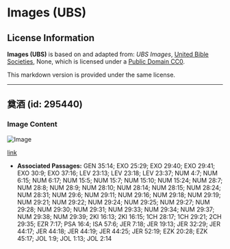 # Images (UBS)

## License Information

**Images (UBS)** is based on and adapted from: _UBS Images_, [United Bible Societies](https://unitedbiblesocieties.org/), None, which is licensed under a [Public Domain CC0](https://creativecommons.org/public-domain/cc0/).

This markdown version is provided under the same license.



--------------------------------

## 奠酒 (id: 295440)

### Image Content

![Image](https://cdn.aquifer.bible/aquifer-content/resources/Media/WEB-0457_libation.jpg)

[link](https://cdn.aquifer.bible/aquifer-content/resources/Media/WEB-0457_libation.jpg)

* **Associated Passages:** GEN 35:14; EXO 25:29; EXO 29:40; EXO 29:41; EXO 30:9; EXO 37:16; LEV 23:13; LEV 23:18; LEV 23:37; NUM 4:7; NUM 6:15; NUM 6:17; NUM 15:5; NUM 15:7; NUM 15:10; NUM 15:24; NUM 28:7; NUM 28:8; NUM 28:9; NUM 28:10; NUM 28:14; NUM 28:15; NUM 28:24; NUM 28:31; NUM 29:6; NUM 29:11; NUM 29:16; NUM 29:18; NUM 29:19; NUM 29:21; NUM 29:22; NUM 29:24; NUM 29:25; NUM 29:27; NUM 29:28; NUM 29:30; NUM 29:31; NUM 29:33; NUM 29:34; NUM 29:37; NUM 29:38; NUM 29:39; 2KI 16:13; 2KI 16:15; 1CH 28:17; 1CH 29:21; 2CH 29:35; EZR 7:17; PSA 16:4; ISA 57:6; JER 7:18; JER 19:13; JER 32:29; JER 44:17; JER 44:18; JER 44:19; JER 44:25; JER 52:19; EZK 20:28; EZK 45:17; JOL 1:9; JOL 1:13; JOL 2:14

